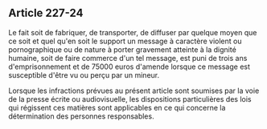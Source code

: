 Article 227-24
----
Le fait soit de fabriquer, de transporter, de diffuser par quelque moyen que ce
soit et quel qu'en soit le support un message à caractère violent ou
pornographique ou de nature à porter gravement atteinte à la dignité humaine,
soit de faire commerce d'un tel message, est puni de trois ans d'emprisonnement
et de 75000 euros d'amende lorsque ce message est susceptible d'être vu ou perçu
par un mineur.

Lorsque les infractions prévues au présent article sont soumises par la voie de
la presse écrite ou audiovisuelle, les dispositions particulières des lois qui
régissent ces matières sont applicables en ce qui concerne la détermination des
personnes responsables.
